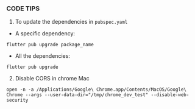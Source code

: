 ### CODE TIPS

1. To update the dependencies in `pubspec.yaml`

- A specific dependency:

```
flutter pub upgrade package_name
```

- All the dependencies:

```
flutter pub upgrade
```

2. Disable CORS in chrome Mac

```
open -n -a /Applications/Google\ Chrome.app/Contents/MacOS/Google\ Chrome --args --user-data-dir="/tmp/chrome_dev_test" --disable-web-security
```
